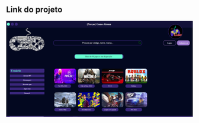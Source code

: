 <h2>Link do projeto</h2>
<a href="https://projeto-gamer.netlify.app/" target="_blank" title="{Parças} Game-Aironn" >
    <img src="Imagem-Projeto/projeto.png" alt="Game-Aironn" title="{Parças} Game-Aironn">
</a>